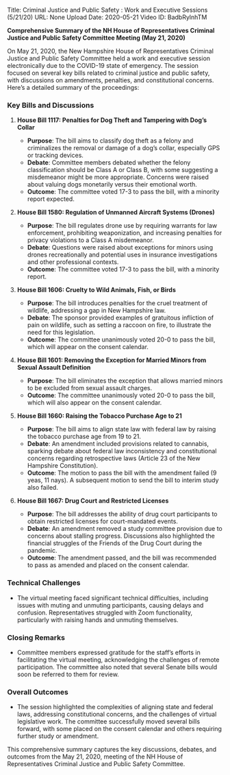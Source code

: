 Title: Criminal Justice and Public Safety : Work and Executive Sessions (5/21/20)
URL: None
Upload Date: 2020-05-21
Video ID: BadbRylnhTM

**Comprehensive Summary of the NH House of Representatives Criminal Justice and Public Safety Committee Meeting (May 21, 2020)**

On May 21, 2020, the New Hampshire House of Representatives Criminal Justice and Public Safety Committee held a work and executive session electronically due to the COVID-19 state of emergency. The session focused on several key bills related to criminal justice and public safety, with discussions on amendments, penalties, and constitutional concerns. Here’s a detailed summary of the proceedings:

### **Key Bills and Discussions**

1. **House Bill 1117: Penalties for Dog Theft and Tampering with Dog’s Collar**
   - **Purpose**: The bill aims to classify dog theft as a felony and criminalizes the removal or damage of a dog’s collar, especially GPS or tracking devices.
   - **Debate**: Committee members debated whether the felony classification should be Class A or Class B, with some suggesting a misdemeanor might be more appropriate. Concerns were raised about valuing dogs monetarily versus their emotional worth.
   - **Outcome**: The committee voted 17-3 to pass the bill, with a minority report expected.

2. **House Bill 1580: Regulation of Unmanned Aircraft Systems (Drones)**
   - **Purpose**: The bill regulates drone use by requiring warrants for law enforcement, prohibiting weaponization, and increasing penalties for privacy violations to a Class A misdemeanor.
   - **Debate**: Questions were raised about exceptions for minors using drones recreationally and potential uses in insurance investigations and other professional contexts.
   - **Outcome**: The committee voted 17-3 to pass the bill, with a minority report.

3. **House Bill 1606: Cruelty to Wild Animals, Fish, or Birds**
   - **Purpose**: The bill introduces penalties for the cruel treatment of wildlife, addressing a gap in New Hampshire law.
   - **Debate**: The sponsor provided examples of gratuitous infliction of pain on wildlife, such as setting a raccoon on fire, to illustrate the need for this legislation.
   - **Outcome**: The committee unanimously voted 20-0 to pass the bill, which will appear on the consent calendar.

4. **House Bill 1601: Removing the Exception for Married Minors from Sexual Assault Definition**
   - **Purpose**: The bill eliminates the exception that allows married minors to be excluded from sexual assault charges.
   - **Outcome**: The committee unanimously voted 20-0 to pass the bill, which will also appear on the consent calendar.

5. **House Bill 1660: Raising the Tobacco Purchase Age to 21**
   - **Purpose**: The bill aims to align state law with federal law by raising the tobacco purchase age from 19 to 21.
   - **Debate**: An amendment included provisions related to cannabis, sparking debate about federal law inconsistency and constitutional concerns regarding retrospective laws (Article 23 of the New Hampshire Constitution).
   - **Outcome**: The motion to pass the bill with the amendment failed (9 yeas, 11 nays). A subsequent motion to send the bill to interim study also failed.

6. **House Bill 1667: Drug Court and Restricted Licenses**
   - **Purpose**: The bill addresses the ability of drug court participants to obtain restricted licenses for court-mandated events.
   - **Debate**: An amendment removed a study committee provision due to concerns about stalling progress. Discussions also highlighted the financial struggles of the Friends of the Drug Court during the pandemic.
   - **Outcome**: The amendment passed, and the bill was recommended to pass as amended and placed on the consent calendar.

### **Technical Challenges**
- The virtual meeting faced significant technical difficulties, including issues with muting and unmuting participants, causing delays and confusion. Representatives struggled with Zoom functionality, particularly with raising hands and unmuting themselves.

### **Closing Remarks**
- Committee members expressed gratitude for the staff’s efforts in facilitating the virtual meeting, acknowledging the challenges of remote participation. The committee also noted that several Senate bills would soon be referred to them for review.

### **Overall Outcomes**
- The session highlighted the complexities of aligning state and federal laws, addressing constitutional concerns, and the challenges of virtual legislative work. The committee successfully moved several bills forward, with some placed on the consent calendar and others requiring further study or amendment.

This comprehensive summary captures the key discussions, debates, and outcomes from the May 21, 2020, meeting of the NH House of Representatives Criminal Justice and Public Safety Committee.